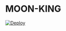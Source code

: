 # MOON-KING
[![Deploy](https://www.herokucdn.com/deploy/button.svg)](https://heroku.com/deploy?template=https://github.com/Dark-Asif/MOON-KING/)
 
